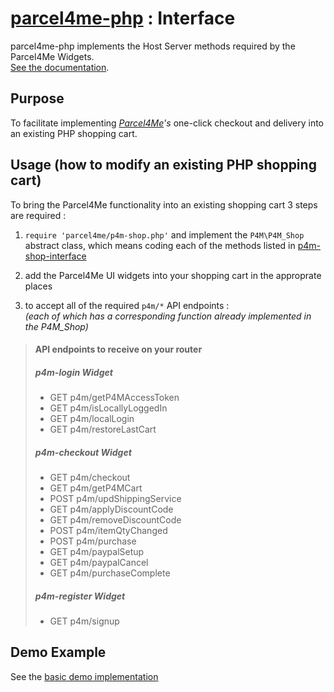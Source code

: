 # [parcel4me-php](../README.md) : Interface

parcel4me-php implements the Host Server methods required by the Parcel4Me Widgets.    
<a href="http://developer.parcelfor.me/docs/documentation" target="_blank">See the documentation</a>.

## Purpose

To facilitate implementing *<a href="http://parcelfor.me/" target="_blank"> Parcel4Me</a>'s* one-click checkout and delivery into an existing PHP shopping cart.




## Usage (how to modify an existing PHP shopping cart)


To bring the Parcel4Me functionality into an existing shopping cart 3 steps are required :

1. `require 'parcel4me/p4m-shop.php'` and implement the `P4M\P4M_Shop` abstract class, which means coding each of the methods listed in [p4m-shop-interface](p4m-shop-interface.php)

2. add the Parcel4Me UI widgets into your shopping cart in the approprate places

3. to accept all of the required `p4m/*` API endpoints :   
   *(each of which has a corresponding function already implemented in the P4M_Shop)*

> #### API endpoints to receive on your router
> ##### p4m-login Widget
> 
> * GET  p4m/getP4MAccessToken
> * GET  p4m/isLocallyLoggedIn
> * GET  p4m/localLogin
> * GET  p4m/restoreLastCart
> 
> ##### p4m-checkout Widget
> 
> * GET  p4m/checkout
> * GET  p4m/getP4MCart
> * POST p4m/updShippingService
> * GET  p4m/applyDiscountCode
> * GET  p4m/removeDiscountCode
> * POST p4m/itemQtyChanged
> * POST p4m/purchase
> * GET  p4m/paypalSetup
> * GET  p4m/paypalCancel
> * GET  p4m/purchaseComplete
> 
> ##### p4m-register Widget
> 
> * GET  p4m/signup


## Demo Example

See the [basic demo implementation](../basic-demo/README.md)

